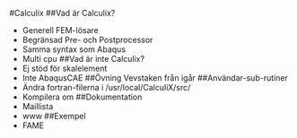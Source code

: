 #Calculix
##Vad är Calculix?
* Generell FEM-lösare
* Begränsad Pre- och Postprocessor
* Samma syntax som Abaqus
* Multi cpu
##Vad är inte Calculix?
* Ej stöd för skalelement
* Inte AbaqusCAE
##Övning
Vevstaken från igår
##Användar-sub-rutiner
* Ändra fortran-filerna i /usr/local/CalculiX/src/
* Kompilera om
##Dokumentation
* Maillista
* www
##Exempel
* FAME